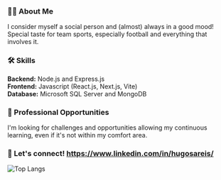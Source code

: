 ### 👦🏻 About Me
I consider myself a social person and (almost) always in a good mood! Special taste for team sports, especially football and everything that involves it.

### 🛠️ Skills
**Backend:** Node.js and Express.js  
**Frontend:** Javascript (React.js, Next.js, Vite)  
**Database:** Microsoft SQL Server and MongoDB

### 💼 Professional Opportunities
I'm looking for challenges and opportunities allowing my continuous learning, even if it's not within my comfort area.

### 🔗 Let's connect! https://www.linkedin.com/in/hugosareis/

<!-- [![Anurag's GitHub stats](https://github-readme-stats.vercel.app/api?username=hreis00&show_icons=true&theme=radical)](https://github.com/anuraghazra/github-readme-stats) -->
![Top Langs](https://github-readme-stats.vercel.app/api/top-langs/?username=hreis00&layout=compact&theme=radical)
